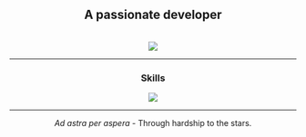 <div align=center>
    <h2>A passionate developer</h2>
    <!-- <img src="https://komarev.com/ghpvc/?username=alperen0804&color=000000&label=Visitor+count"> -->
</div>
<br>
<div align=center>
    <img src="https://streak-stats.demolab.com?user=alperen0804&theme=dark&mode=weekly">
</div>
<hr>
<div align=center>
    <h3>Skills</h3>
    <img src="https://skillicons.dev/icons?i=html,css,javascript,astro,tailwind,php,java,python&perline=8">
</div>
<hr>
<div align=center>
    <p><i>Ad astra per aspera</i> - Through hardship to the stars.</p>
</div>
